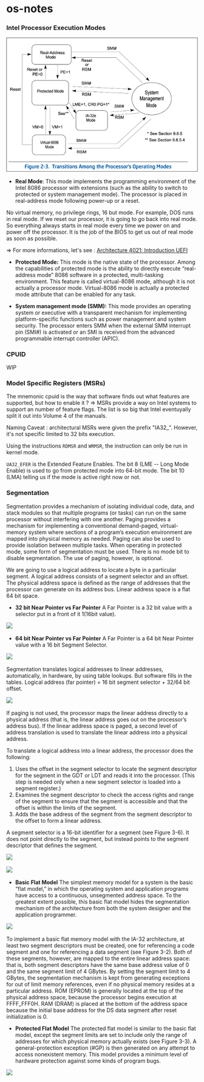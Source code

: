 # os-notes


### Intel Processor Execution Modes

![](imgs/20241117000054.png)


- **Real Mode**:
This mode implements the programming environment of the Intel 8086 processor with extensions (such as the ability to switch to protected or system management mode). The processor is placed in real-address mode following power-up or a reset.

No virtual memory, no privilege rings, 16 but mode. For example, DOS runs in real mode.
If we reset our processor, it is going to go back into real mode. So everything always starts in real mode every time we power on and power off the processor.
It is the job of the BIOS to get us out of real mode as soon as possible.

=> For more informations, let's see : [Architecture 4021: Introduction UEFI](https://www.youtube.com/watch?v=HgGwqG1Fiao&list=PLUFkSN0XLZ-ltETI20mpXOCdqC8rdven6)


- **Protected Mode:**
This mode is the native state of the processor. Among the capabilities of protected mode
is the ability to directly execute “real-address mode” 8086 software in a protected, multi-tasking environment. This feature is called virtual-8086 mode, although it is not actually a processor mode. Virtual-8086 mode is actually a protected mode attribute that can be enabled for any task.


- **System management mode (SMM):**
This mode provides an operating system or executive with a transparent mechanism for implementing platform-specific functions such as power management and system security. The processor enters SMM when the external SMM interrupt pin (SMI#) is activated or an SMI is received from the advanced programmable interrupt controller (APIC).


### CPUID

WIP

### Model Specific Registers (MSRs)
The mnemonic cpuid is the way that software finds out what features are supported, but how to enable it ?
=> MSRs provide a way on Intel systems to support an number of feature flags. The list is so big that Intel eventuyally split it out into Volume 4 of the manuals.

Naming Caveat : architectural MSRs were given the prefix "IA32_". However, it's not specific limited to 32 bits execution.

Using the instructions ```RDMSR``` and ```WRMSR```, the instruction can only be run in kernel mode.

```UA32_EFER``` is the Extended Feature Enables. The bit 8 (LME -- Long Mode Enable) is used to go from protected mode into 64-bit mode. The bit 10 (LMA) telling us if the mode is active right now or not. 

### Segmentation
Segmentation provides a mechanism of isolating individual code, data, and stack modules so that multiple programs (or tasks) can run on the same processor without interfering with one another. Paging provides a mechanism for implementing a conventional demand-paged, virtual-memory system where sections of a program’s execution environment are mapped into physical memory as needed. Paging can also be used to provide isolation between multiple tasks. When operating in protected mode, some form of segmentation must be used. There is no mode bit to disable segmentation. The use of paging, however, is optional.

We are going to use a logical address to locate a byte in a particular segment. A logical address consists of a segment selector and an offset. The physical address space is defined as the range of addresses that the processor can generate on its address bus. Linear address space is a flat 64 bit space.

- **32 bit Near Pointer vs Far Pointer**
A Far Pointer is a 32 bit value with a selector put in a front of it 1(16bit value).

![](imgs/20241117040546.png)

- **64 bit Near Pointer vs Far Pointer**
A Far Pointer is a 64 bit Near Pointer value with a 16 bit Segment Selector.

![](imgs/20241117040600.png)

Segmentation translates logical addresses to linear addresses, automatically, in hardware, by using table lookups. But software fills in the tables. Logical address (far pointer) = 16 bit segment selector + 32/64 bit offset.

![](imgs/20241117041107.png)

If paging is not used, the processor maps the linear address directly to a physical address (that is, the linear address goes out on the processor’s address bus). If the linear address space is paged, a second level of address translation is used to translate the linear address into a physical address.

To translate a logical address into a linear address, the processor does the following:
1. Uses the offset in the segment selector to locate the segment descriptor for the segment in the GDT or LDT and reads it into the processor. (This step is needed only when a new segment selector is loaded into a segment register.)
2. Examines the segment descriptor to check the access rights and range of the segment to ensure that the segment is accessible and that the offset is within the limits of the segment.
3. Adds the base address of the segment from the segment descriptor to the offset to form a linear address.

A segment selector is a 16-bit identifier for a segment (see Figure 3-6). It does not point directly to the segment, but instead points to the segment descriptor that defines the segment.

![](imgs/20241117041506.png)


![](20241117035402.png)

- **Basic Flat Model**
The simplest memory model for a system is the basic “flat model,” in which the operating system and application programs have access to a continuous, unsegmented address space. To the greatest extent possible, this basic flat model hides the segmentation mechanism of the architecture from both the system designer and the application programmer.

![](imgs/20241117035626.png)

To implement a basic flat memory model with the IA-32 architecture, at least two segment descriptors must be created, one for referencing a code segment and one for referencing a data segment (see Figure 3-2). Both of these segments, however, are mapped to the entire linear address space: that is, both segment descriptors have the same base address value of 0 and the same segment limit of 4 GBytes. By setting the segment limit to 4 GBytes, the segmentation mechanism is kept from generating exceptions for out of limit memory references, even if no physical memory resides at a particular address. ROM (EPROM) is generally located at the top of the physical address space, because the processor begins execution at FFFF_FFF0H. RAM (DRAM) is placed at the bottom of the address space because the initial base address for the DS data segment after reset initialization is 0.


- **Protected Flat Model**
The protected flat model is similar to the basic flat model, except the segment limits are set to include only the range of addresses for which physical memory actually exists (see Figure 3-3). A general-protection exception (#GP) is then generated on any attempt to access nonexistent memory. This model provides a minimum level of hardware protection against some kinds of program bugs.

![](imgs/20241117035656.png)